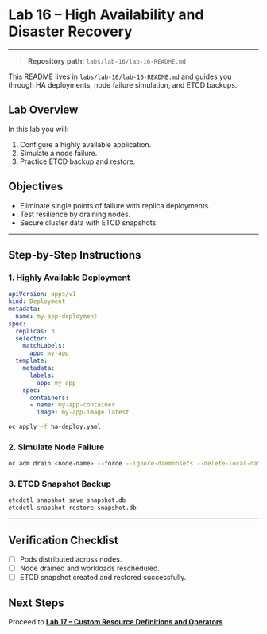# Lab 16 – High Availability and Disaster Recovery

---

> **Repository path:** `labs/lab-16/lab-16-README.md`

This README lives in `labs/lab-16/lab-16-README.md` and guides you through HA deployments, node failure simulation, and ETCD backups.

## Lab Overview
In this lab you will:
1. Configure a highly available application.
2. Simulate a node failure.
3. Practice ETCD backup and restore.

## Objectives
- Eliminate single points of failure with replica deployments.  
- Test resilience by draining nodes.  
- Secure cluster data with ETCD snapshots.

---

## Step‑by‑Step Instructions

### 1. Highly Available Deployment
```yaml
apiVersion: apps/v1
kind: Deployment
metadata:
  name: my-app-deployment
spec:
  replicas: 3
  selector:
    matchLabels:
      app: my-app
  template:
    metadata:
      labels:
        app: my-app
    spec:
      containers:
      - name: my-app-container
        image: my-app-image:latest
```
```bash
oc apply -f ha-deploy.yaml
```

### 2. Simulate Node Failure
```bash
oc adm drain <node-name> --force --ignore-daemonsets --delete-local-data
```

### 3. ETCD Snapshot Backup
```bash
etcdctl snapshot save snapshot.db
etcdctl snapshot restore snapshot.db
```

---

## Verification Checklist
- [ ] Pods distributed across nodes.
- [ ] Node drained and workloads rescheduled.
- [ ] ETCD snapshot created and restored successfully.

## Next Steps
Proceed to **[Lab 17 – Custom Resource Definitions and Operators](../lab-17/lab-17-README.md)**.

